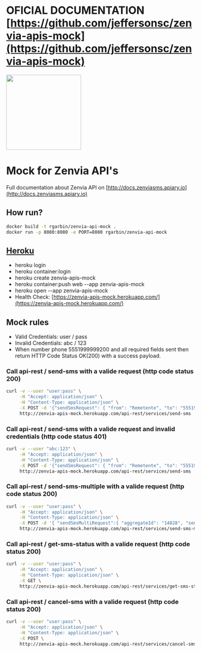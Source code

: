 # OFICIAL DOCUMENTATION [https://github.com/jeffersonsc/zenvia-apis-mock](https://github.com/jeffersonsc/zenvia-apis-mock)

<img src="https://s3.amazonaws.com/owler-image/logo/zenvia-mobile_owler_20170111_192135_original.png" height="200" />

# Mock for Zenvia API's

Full documentation about Zenvia API on [http://docs.zenviasms.apiary.io](http://docs.zenviasms.apiary.io) 

## How run? 
```bash
docker build -t rgarbin/zenvia-api-mock . 
docker run -p 8080:8080 -e PORT=8080 rgarbin/zenvia-api-mock
```


## [Heroku](https://devcenter.heroku.com/articles/container-registry-and-runtime)

- heroku login
- heroku container:login
- heroku create zenvia-apis-mock
- heroku container:push web --app zenvia-apis-mock
- heroku open --app zenvia-apis-mock
- Health Check: [https://zenvia-apis-mock.herokuapp.com/](https://zenvia-apis-mock.herokuapp.com/)

## Mock rules

- Valid Credentials: user / pass
- Invalid Credentials: abc / 123
- When number phone 5551999999200 and all required fields sent then return HTTP Code Status OK(200) with a success payload.


### Call api-rest / send-sms with a valide request (http code status 200)
```bash
curl -v --user "user:pass" \
     -H "Accept: application/json" \
     -H "Content-Type: application/json" \
     -X POST -d '{"sendSmsRequest": { "from": "Remetente", "to": "5551999999200", "schedule": "2017-08-09T14:00:00", "msg": "SMS Message", "callbackOption": "NONE", "id": "msg-id",  "aggregateId": "14828"}}' \
     http://zenvia-apis-mock.herokuapp.com/api-rest/services/send-sms
```

### Call api-rest / send-sms with a valide request and invalid credentials (http code status 401)
```bash
curl -v --user "abc:123" \
     -H "Accept: application/json" \
     -H "Content-Type: application/json" \
     -X POST -d '{"sendSmsRequest": { "from": "Remetente", "to": "5551999999200", "schedule": "2017-08-09T14:00:00", "msg": "SMS Message", "callbackOption": "NONE", "id": "msg-id",  "aggregateId": "14828"}}' \
     http://zenvia-apis-mock.herokuapp.com/api-rest/services/send-sms
```


### Call api-rest / send-sms-multiple with a valide request (http code status 200)

```bash
curl -v --user "user:pass" \
     -H "Accept: application/json" \
     -H "Content-Type: application/json" \
     -X POST -d '{ "sendSmsMultiRequest":{ "aggregateId": "14828", "sendSmsRequestList":[ { "from":"remetente", "to":"5551999999200", "msg": "SMS Message", "callbackOption":"NONE", "schedule": "2017-08-09T14:00:00", "id": "msg-id" }] }}' \ 
     http://zenvia-apis-mock.herokuapp.com/api-rest/services/send-sms-multiple
```

### Call api-rest / get-sms-status with a valide request (http code status 200)

```bash
curl -v --user "user:pass" \
     -H "Accept: application/json" \
     -H "Content-Type: application/json" \
     -X GET \ 
     http://zenvia-apis-mock.herokuapp.com/api-rest/services/get-sms-status/0
```

### Call api-rest / cancel-sms with a valide request (http code status 200)

```bash
curl -v --user "user:pass" \
     -H "Accept: application/json" \
     -H "Content-Type: application/json" \
     -X POST \ 
     http://zenvia-apis-mock.herokuapp.com/api-rest/services/cancel-sms/0
```